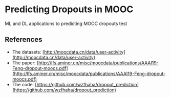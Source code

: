 # Predicting Dropouts in MOOC

ML and DL applications to predicting MOOC dropouts
test
## References

- The datasets: [http://moocdata.cn/data/user-activity](http://moocdata.cn/data/user-activity) 
- The paper: [http://lfs.aminer.cn/misc/moocdata/publications/AAAI19-Feng-dropout-moocs.pdf](http://lfs.aminer.cn/misc/moocdata/publications/AAAI19-Feng-dropout-moocs.pdf)
- The code: [https://github.com/wzfhaha/dropout_prediction](https://github.com/wzfhaha/dropout_prediction)

